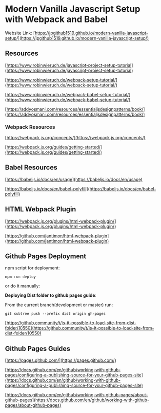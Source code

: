 # Modern Vanilla Javascript Setup with Webpack and Babel

Website Link: 
[https://jpgithub1519.github.io/modern-vanilla-javascript-setup/](https://jpgithub1519.github.io/modern-vanilla-javascript-setup/)

## Resources

[https://www.robinwieruch.de/javascript-project-setup-tutorial](https://www.robinwieruch.de/javascript-project-setup-tutorial)

[https://www.robinwieruch.de/webpack-setup-tutorial/](https://www.robinwieruch.de/webpack-setup-tutorial/)

[https://www.robinwieruch.de/webpack-babel-setup-tutorial/](https://www.robinwieruch.de/webpack-babel-setup-tutorial/)

[https://addyosmani.com/resources/essentialjsdesignpatterns/book/](https://addyosmani.com/resources/essentialjsdesignpatterns/book/)

### Webpack Resources

[https://webpack.js.org/concepts/](https://webpack.js.org/concepts/)

[https://webpack.js.org/guides/getting-started/](https://webpack.js.org/guides/getting-started/)

## Babel Resources
[https://babeljs.io/docs/en/usage](https://babeljs.io/docs/en/usage)

[https://babeljs.io/docs/en/babel-polyfill](https://babeljs.io/docs/en/babel-polyfill)


## HTML Webpack Plugin
[https://webpack.js.org/plugins/html-webpack-plugin/](https://webpack.js.org/plugins/html-webpack-plugin/)

[https://github.com/jantimon/html-webpack-plugin](https://github.com/jantimon/html-webpack-plugin)

## Github Pages Deployment

npm script for deployment:

```npm run deploy```

or do it manually:

**Deploying Dist folder to github pages guide**: 

From the current branch(development or master) run:

```git subtree push --prefix dist origin gh-pages```

[https://github.community/t/is-it-possible-to-load-site-from-dist-folder/10550](https://github.community/t/is-it-possible-to-load-site-from-dist-folder/10550)

## Github Pages Guides

[https://pages.github.com/](https://pages.github.com/)

[https://docs.github.com/en/github/working-with-github-pages/configuring-a-publishing-source-for-your-github-pages-site](https://docs.github.com/en/github/working-with-github-pages/configuring-a-publishing-source-for-your-github-pages-site)

[https://docs.github.com/en/github/working-with-github-pages/about-github-pages](https://docs.github.com/en/github/working-with-github-pages/about-github-pages)


